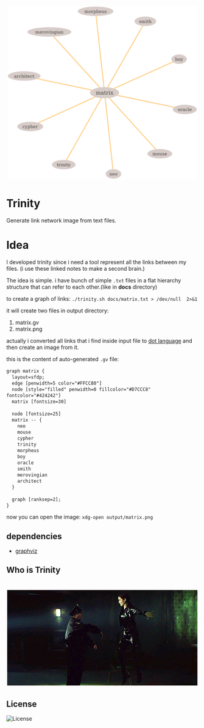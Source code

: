 <h1 align="center">
	<img width="500" src="assets/matrix.png" alt="Trinity">
	<br>
</h1>

# Trinity
Generate link network image from text files.

# Idea
I developed trinity since i need a tool represent all the links between my files. (i use these linked notes to make a second brain.)

The idea is simple. i have bunch of simple `.txt` files in a flat hierarchy structure that can refer to each other.(like in **docs** directory)

to create a graph of links:
`./trinity.sh docs/matrix.txt > /dev/null  2>&1`

it will create two files in output directory:
1. matrix.gv
2. matrix.png

actually i converted all links that i find inside input file to [dot language](https://en.wikipedia.org/wiki/DOT_(graph_description_language)) and then create an image from it.

this is the content of auto-generated `.gv` file:
```
graph matrix {
  layout=sfdp;
  edge [penwidth=5 color="#FFCC80"]
  node [style="filled" penwidth=0 fillcolor="#D7CCC8" fontcolor="#424242"]
  matrix [fontsize=30]

  node [fontsize=25]
  matrix -- {
    neo
    mouse
    cypher
    trinity
    morpheus
    boy
    oracle
    smith
    merovingian
    architect
  }

  graph [ranksep=2];
}
```

now you can open the image:
`xdg-open output/matrix.png`

## dependencies
- [graphviz](https://graphviz.org/)

## Who is Trinity
<h1 align="center">
	<img width="500" src="assets/trinity.gif" alt="Trinity">
	<br>
</h1>

## License
![License](https://img.shields.io/github/license/LinArcX/trinity.svg?style=flat-square)
